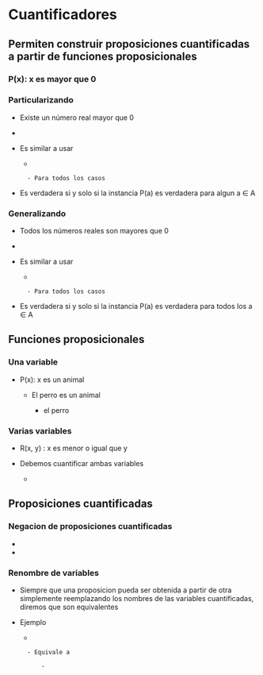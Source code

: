 # Cuantificadores

## Permiten construir proposiciones cuantificadas a partir de funciones proposicionales

### P(x): x es mayor que 0

### Particularizando

- Existe un número real mayor que 0
-
- Es similar a usar

	-

		- Para todos los casos

- Es verdadera si y solo si la instancia P(a) es verdadera para algun a ∈ A

### Generalizando

- Todos los números reales son mayores que 0
-
- Es similar a usar

	-

		- Para todos los casos

- Es verdadera si y solo si la instancia P(a) es verdadera para todos los a ∈ A

## Funciones proposicionales

### Una variable

- P(x): x es un animal

	- El perro es un animal

		- el perro

### Varias variables

- R(x, y) : x es menor o igual que y
- Debemos cuantificar ambas variables

	-

## Proposiciones cuantificadas

### Negacion de proposiciones cuantificadas

-
-

### Renombre de variables

- Siempre que una proposicion pueda ser obtenida a partir de otra simplemente reemplazando los nombres de las variables cuantificadas, diremos que son equivalentes
- Ejemplo

	-

		- Equivale a

			-

##


